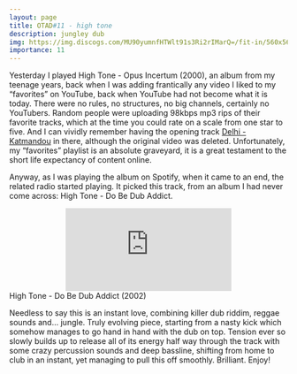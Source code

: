 ```yaml
---
layout: page
title: OTAD#11 - high tone
description: jungley dub
img: https://img.discogs.com/MU90yumnfHTWlt91s3Ri2rIMarQ=/fit-in/560x568/filters:strip_icc():format(jpeg):mode_rgb():quality(90)/discogs-images/R-177487-1263468726.jpeg.jpg
importance: 11
---
```


Yesterday I played High Tone - Opus Incertum (2000), an album from my teenage years, back when I was adding frantically any video I liked to my “favorites” on YouTube, back when YouTube had not become what it is today. There were no rules, no structures, no big channels, certainly no YouTubers. Random people were uploading 98kbps mp3 rips of their favorite tracks, which at the time you could rate on a scale from one star to five. And I can vividly remember having the opening track [Delhi - Katmandou](https://youtu.be/2uz73vtiFbc) in there, although the original video was deleted. Unfortunately, my “favorites” playlist is an absolute graveyard, it is a great testament to the short life expectancy of content online.

Anyway, as I was playing the album on Spotify, when it came to an end, the related radio started playing. It picked this track, from an album I had never come across: High Tone - Do Be Dub Addict.

<div class="row">
    <div class="col-sm mt-3 mt-md-0 video" align="center">
        <iframe src="https://www.youtube.com/embed/FptvtfDI0wI" frameborder="0" allow="accelerometer; autoplay; encrypted-media; gyroscope; picture-in-picture" allowfullscreen></iframe>
    </div>
</div>

<div class="caption">
    High Tone - Do Be Dub Addict (2002)
</div>

Needless to say this is an instant love, combining killer dub riddim, reggae sounds and… jungle. Truly evolving piece, starting from a nasty kick which somehow manages to go hand in hand with the dub on top. Tension ever so slowly builds up to release all of its energy half way through the track with some crazy percussion sounds and deep bassline, shifting from home to club in an instant, yet managing to pull this off smoothly. Brilliant. Enjoy!
